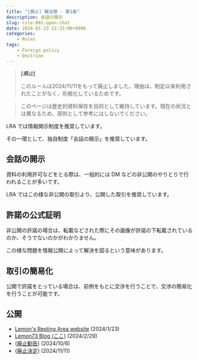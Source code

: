 ```yaml
---
title: "[廃止] 檸法理 - 第1条"
description: 会話の開示
slug: rule-001-open-chat
date: 2024-01-23 22:33:00+0900
categories:
    - Rules
tags:
    - Foreign policy
    - Doctrine
---
```


> ***\[廃止\]***
> 
> このルールは2024/11/11をもって廃止しました。理由は、制定以来利用されたことがなく、形骸化しているためです。

> このページは歴史的資料保存を目的として維持しています。現在の状況とは異なるため、原則として参考にはしないでください。

LRA では情報開示制度を推奨しています。

その一環として、独自制度「会話の開示」を推奨しています。

## 会話の開示
資料の利用許可などをとる際は、一般的には DM などの非公開のやりとりで行われることが多いです。

LRA ではこの様な非公開の取引より、公開した取引を推奨しています。

## 許諾の公式証明
非公開の許諾の場合は、転載などされた際にその画像が許諾の下転載されているのか、そうでないのかがわかりません。

この様な問題を情報公開によって解決を図るという意味があります。

## 取引の簡易化
公開で許諾をとっている場合は、前例をもとに交渉を行うことで、交渉の簡易化を行うことが可能です。

## 公開
- [Lemon's Resting Area website](https://lemon73-computing.github.io/docs/rule/001-open-chat) (2024/1/23)
- [Lemon73 Blog (ここ)](./) (2024/2/29)
- ([廃止勧告](https://github.com/Lemon73-Computing/blog/issues/29)) (2024/10/6)
- ([廃止決定](https://github.com/Lemon73-Computing/blog/pull/31)) (2024/11/11)
